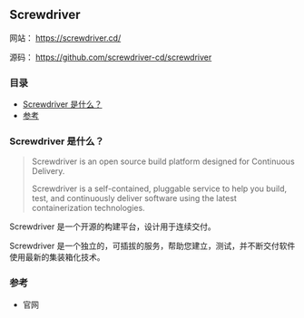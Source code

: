 ## Screwdriver

网站： https://screwdriver.cd/

源码： https://github.com/screwdriver-cd/screwdriver

### 目录
* [Screwdriver 是什么？](#Screwdriver-是什么？)
* [参考](#参考)

### Screwdriver 是什么？
> Screwdriver is an open source build platform designed for Continuous Delivery.
> 
> Screwdriver is a self-contained, pluggable service to help you build, test, and continuously deliver software using the latest containerization technologies.

Screwdriver 是一个开源的构建平台，设计用于连续交付。

Screwdriver 是一个独立的，可插拔的服务，帮助您建立，测试，并不断交付软件使用最新的集装箱化技术。

### 参考
* 官网
